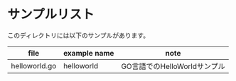 # サンプルリスト

このディレクトリには以下のサンプルがあります。

|file|example name|note|
|----|------------|----|
|helloworld.go|helloworld|GO言語でのHelloWorldサンプル|

